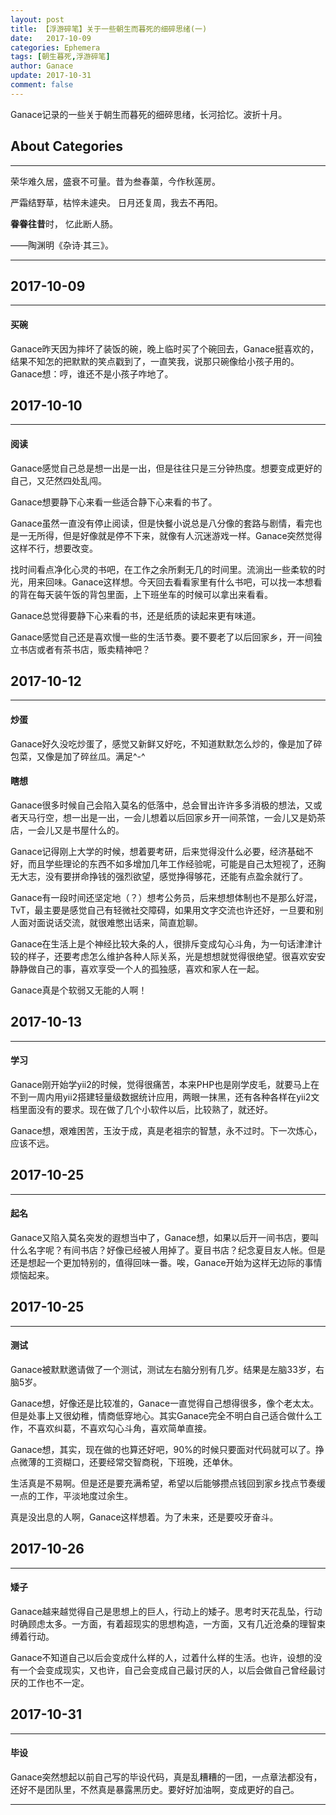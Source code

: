 ```yaml
---
layout: post
title: 【浮游碎笔】关于一些朝生而暮死的细碎思绪(一)
date:   2017-10-09
categories: Ephemera
tags: [朝生暮死,浮游碎笔]
author: Ganace
update: 2017-10-31
comment: false
---
```


Ganace记录的一些关于朝生而暮死的细碎思绪，长河拾忆。波折十月。


## About Categories
---

荣华难久居，盛衰不可量。昔为叁春蕖，今作秋莲房。 

严霜结野草，枯悴未遽央。 日月还复周，我去不再阳。

**眷眷往昔**时， 忆此断人肠。

——陶渊明《杂诗·其三》。

---

## 2017-10-09
---

####  买碗

Ganace昨天因为摔坏了装饭的碗，晚上临时买了个碗回去，Ganace挺喜欢的，结果不知怎的把默默的笑点戳到了，一直笑我，说那只碗像给小孩子用的。Ganace想：哼，谁还不是小孩子咋地了。

##  2017-10-10
---

####  阅读

Ganace感觉自己总是想一出是一出，但是往往只是三分钟热度。想要变成更好的自己，又茫然四处乱闯。

Ganace想要静下心来看一些适合静下心来看的书了。

Ganace虽然一直没有停止阅读，但是快餐小说总是八分像的套路与剧情，看完也是一无所得，但是好像就是停不下来，就像有人沉迷游戏一样。Ganace突然觉得这样不行，想要改变。

找时间看点净化心灵的书吧，在工作之余所剩无几的时间里。流淌出一些柔软的时光，用来回味。Ganace这样想。今天回去看看家里有什么书吧，可以找一本想看的背在每天装午饭的背包里面，上下班坐车的时候可以拿出来看看。

Ganace总觉得要静下心来看的书，还是纸质的读起来更有味道。

Ganace感觉自己还是喜欢慢一些的生活节奏。要不要老了以后回家乡，开一间独立书店或者有茶书店，贩卖精神吧？

##  2017-10-12
---

####  炒蛋

Ganace好久没吃炒蛋了，感觉又新鲜又好吃，不知道默默怎么炒的，像是加了碎包菜，又像是加了碎丝瓜。满足^-^

####  瞎想

Ganace很多时候自己会陷入莫名的低落中，总会冒出许许多多消极的想法，又或者天马行空，想一出是一出，一会儿想着以后回家乡开一间茶馆，一会儿又是奶茶店，一会儿又是书屋什么的。

Ganace记得刚上大学的时候，想着要考研，后来觉得没什么必要，经济基础不好，而且学些理论的东西不如多增加几年工作经验呢，可能是自己太短视了，还胸无大志，没有要拼命挣钱的强烈欲望，感觉挣得够花，还能有点盈余就行了。

Ganace有一段时间还坚定地（？）想考公务员，后来想想体制也不是那么好混，TvT，最主要是感觉自己有轻微社交障碍，如果用文字交流也许还好，一旦要和别人面对面说话交流，就很难憋出话来，简直尬聊。

Ganace在生活上是个神经比较大条的人，很排斥变成勾心斗角，为一句话津津计较的样子，还要考虑怎么维护各种人际关系，光是想想就觉得很绝望。很喜欢安安静静做自己的事，喜欢享受一个人的孤独感，喜欢和家人在一起。

Ganace真是个软弱又无能的人啊！

##  2017-10-13
---

####  学习

Ganace刚开始学yii2的时候，觉得很痛苦，本来PHP也是刚学皮毛，就要马上在不到一周内用yii2搭建轻量级数据统计应用，两眼一抹黑，还有各种各样在yii2文档里面没有的要求。现在做了几个小软件以后，比较熟了，就还好。

Ganace想，艰难困苦，玉汝于成，真是老祖宗的智慧，永不过时。下一次炼心，应该不远。

##  2017-10-25
---

####  起名

Ganace又陷入莫名突发的遐想当中了，Ganace想，如果以后开一间书店，要叫什么名字呢？有间书店？好像已经被人用掉了。夏目书店？纪念夏目友人帐。但是还是想起一个更加特别的，值得回味一番。唉，Ganace开始为这样无边际的事情烦恼起来。

##  2017-10-25
---

####  测试

Ganace被默默邀请做了一个测试，测试左右脑分别有几岁。结果是左脑33岁，右脑5岁。

Ganace想，好像还是比较准的，Ganace一直觉得自己想得很多，像个老太太。但是处事上又很幼稚，情商低穿地心。其实Ganace完全不明白自己适合做什么工作，不喜欢纠葛，不喜欢勾心斗角，喜欢简单直接。

Ganace想，其实，现在做的也算还好吧，90%的时候只要面对代码就可以了。挣点微薄的工资糊口，还要经常交智商税，下班晚，还单休。

生活真是不易啊。但是还是要充满希望，希望以后能够攒点钱回到家乡找点节奏缓一点的工作，平淡地度过余生。

真是没出息的人啊，Ganace这样想着。为了未来，还是要咬牙奋斗。

##  2017-10-26
---

####  矮子

Ganace越来越觉得自己是思想上的巨人，行动上的矮子。思考时天花乱坠，行动时确顾虑太多。一方面，有着超现实的思想构造，一方面，又有几近沧桑的理智束缚着行动。

Ganace不知道自己以后会变成什么样的人，过着什么样的生活。也许，设想的没有一个会变成现实，又也许，自己会变成自己最讨厌的人，以后会做自己曾经最讨厌的工作也不一定。

##  2017-10-31
---

####  毕设

Ganace突然想起以前自己写的毕设代码，真是乱糟糟的一团，一点章法都没有，还好不是团队里，不然真是暴露黑历史。要好好加油啊，变成更好的自己。

---
